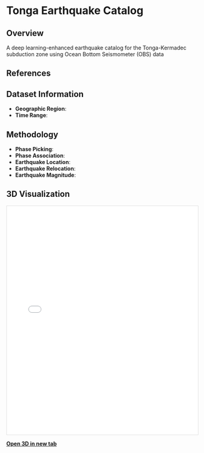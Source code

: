 # Tonga Earthquake Catalog

## Overview

A deep learning-enhanced earthquake catalog for the Tonga-Kermadec subduction zone using Ocean Bottom Seismometer (OBS) data

## References

## Dataset Information

- **Geographic Region**:
- **Time Range**: 

## Methodology

- **Phase Picking**: 
- **Phase Association**:
- **Earthquake Location**:
- **Earthquake Relocation**:
- **Earthquake Magnitude**:

## 3D Visualization

<iframe src="../catalog.html" width="100%" height="600px" style="border: 1px solid #ddd;"></iframe>

**[Open 3D in new tab](catalog.html)**
